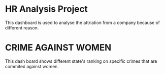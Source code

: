 # HR Analysis Project
This dashboard is used to analyse the attriation from a company because of different reason.
# CRIME AGAINST WOMEN
This dash board shows different state's ranking on specific crimes that are commited against women.
